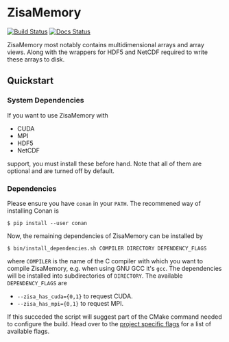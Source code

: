 # ZisaMemory
[![Build Status](https://github.com/1uc/ZisaMemory/actions/workflows/basic_integrity_checks.yml/badge.svg)](https://github.com/1uc/ZisaMemory/actions)
[![Docs Status](https://github.com/1uc/ZisaMemory/actions/workflows/publish_docs.yml/badge.svg)](https://1uc.github.io/ZisaMemory)

ZisaMemory most notably contains multidimensional arrays and array views. Along
with the wrappers for HDF5 and NetCDF required to write these arrays to disk.

## Quickstart

### System Dependencies
If you want to use ZisaMemory with

  * CUDA
  * MPI
  * HDF5
  * NetCDF

support, you must install these before hand. Note that all of them are optional
and are turned off by default.

### Dependencies
Please ensure you have `conan` in your `PATH`. The recommened way of installing
Conan is

    $ pip install --user conan

Now, the remaining dependencies of ZisaMemory can be installed by

    $ bin/install_dependencies.sh COMPILER DIRECTORY DEPENDENCY_FLAGS

where `COMPILER` is the name of the C compiler with which you want to compile
ZisaMemory, e.g. when using GNU GCC it's `gcc`. The dependencies will be
installed into subdirectories of `DIRECTORY`. The available `DEPENDENCY_FLAGS`
are

  * `--zisa_has_cuda={0,1}` to request CUDA.
  * `--zisa_has_mpi={0,1}` to request MPI.

If this succeded the script will suggest part of the CMake command needed to
configure the build. Head over to the [project specific flags] for a list of
available flags.

[project specific flags]: https://1uc.github.io/ZisaMemory/md_cmake.html#cmake_flags
